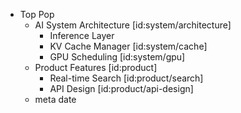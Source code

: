 - Top Pop
  - AI System Architecture [id:system/architecture]
    - Inference Layer
    - KV Cache Manager [id:system/cache]
    - GPU Scheduling [id:system/gpu]
  - Product Features [id:product]
    - Real-time Search [id:product/search]
    - API Design [id:product/api-design]
  - meta date